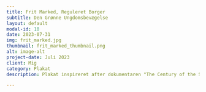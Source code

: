 ```yaml
---
title: Frit Marked, Reguleret Borger
subtitle: Den Grønne Ungdomsbevægelse
layout: default
modal-id: 10
date: 2023-07-31
img: frit_marked.jpg
thumbnail: frit_marked_thumbnail.png
alt: image-alt
project-date: Juli 2023
client: Mig
category: Plakat
description: Plakat inspireret after dokumentaren "The Century of the Self", som fortæller om hvordan reklame-branchen har udviklet sig op gennem 1900-tallet. Jeg lavede den i forbindelse med vores kampagne mod greenwashing i Den Grønne Ungdomsbevægelse, hvor vi havde et fokus om at understrege at reklamer hjernevasker os mere end de tror - det er grunden til at branchen er så stor, den virker.

---
```

